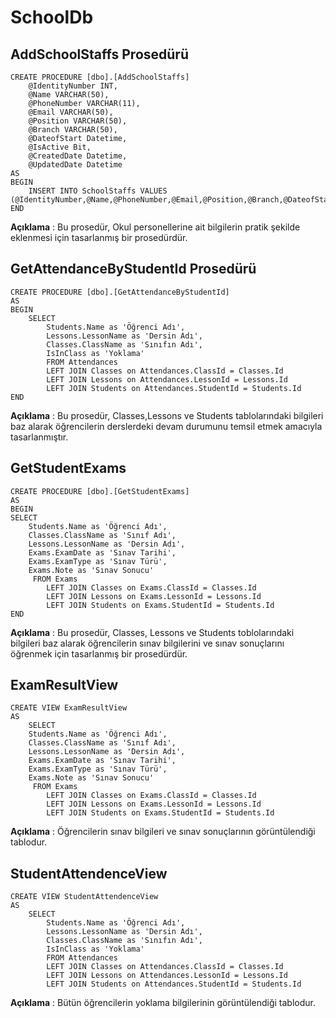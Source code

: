 # SchoolDb
## AddSchoolStaffs Prosedürü
```
CREATE PROCEDURE [dbo].[AddSchoolStaffs]
	@IdentityNumber INT,
	@Name VARCHAR(50),
	@PhoneNumber VARCHAR(11),
	@Email VARCHAR(50),
	@Position VARCHAR(50),
	@Branch VARCHAR(50),
	@DateofStart Datetime,
	@IsActive Bit,
	@CreatedDate Datetime,
	@UpdatedDate Datetime
AS
BEGIN
	INSERT INTO SchoolStaffs VALUES (@IdentityNumber,@Name,@PhoneNumber,@Email,@Position,@Branch,@DateofStart,@IsActive,@CreatedDate,@UpdatedDate)
END
```
**Açıklama** : Bu prosedür, Okul personellerine ait bilgilerin pratik şekilde eklenmesi için tasarlanmış bir prosedürdür.

##  GetAttendanceByStudentId Prosedürü
```
CREATE PROCEDURE [dbo].[GetAttendanceByStudentId]
AS
BEGIN
	SELECT 
		Students.Name as 'Öğrenci Adı',
		Lessons.LessonName as 'Dersin Adı',
		Classes.ClassName as 'Sınıfın Adı',
		IsInClass as 'Yoklama'
		FROM Attendances
		LEFT JOIN Classes on Attendances.ClassId = Classes.Id
		LEFT JOIN Lessons on Attendances.LessonId = Lessons.Id
		LEFT JOIN Students on Attendances.StudentId = Students.Id
END
```
**Açıklama** : Bu prosedür, Classes,Lessons ve Students tablolarındaki bilgileri baz alarak öğrencilerin derslerdeki devam durumunu temsil etmek amacıyla tasarlanmıştır.

## GetStudentExams
```
CREATE PROCEDURE [dbo].[GetStudentExams]
AS
BEGIN
SELECT 
	Students.Name as 'Öğrenci Adı',
	Classes.ClassName as 'Sınıf Adı',
	Lessons.LessonName as 'Dersin Adı',
	Exams.ExamDate as 'Sınav Tarihi',
	Exams.ExamType as 'Sınav Türü',
	Exams.Note as 'Sınav Sonucu'
	 FROM Exams
		LEFT JOIN Classes on Exams.ClassId = Classes.Id
		LEFT JOIN Lessons on Exams.LessonId = Lessons.Id
		LEFT JOIN Students on Exams.StudentId = Students.Id
END
```
**Açıklama** : Bu prosedür, Classes, Lessons ve Students toblolarındaki bilgileri baz alarak öğrencilerin sınav bilgilerini ve sınav sonuçlarını öğrenmek için tasarlanmış bir prosedürdür.


## ExamResultView 
```
CREATE VIEW ExamResultView
AS
	SELECT 
	Students.Name as 'Öğrenci Adı',
	Classes.ClassName as 'Sınıf Adı',
	Lessons.LessonName as 'Dersin Adı',
	Exams.ExamDate as 'Sınav Tarihi',
	Exams.ExamType as 'Sınav Türü',
	Exams.Note as 'Sınav Sonucu'
	 FROM Exams
		LEFT JOIN Classes on Exams.ClassId = Classes.Id
		LEFT JOIN Lessons on Exams.LessonId = Lessons.Id
		LEFT JOIN Students on Exams.StudentId = Students.Id
```
**Açıklama** : Öğrencilerin sınav bilgileri ve sınav sonuçlarının görüntülendiği tablodur.

## StudentAttendenceView
```
CREATE VIEW StudentAttendenceView
AS
	SELECT 
		Students.Name as 'Öğrenci Adı',
		Lessons.LessonName as 'Dersin Adı',
		Classes.ClassName as 'Sınıfın Adı',
		IsInClass as 'Yoklama'
		FROM Attendances
		LEFT JOIN Classes on Attendances.ClassId = Classes.Id
		LEFT JOIN Lessons on Attendances.LessonId = Lessons.Id
		LEFT JOIN Students on Attendances.StudentId = Students.Id
```
**Açıklama** : Bütün öğrencilerin yoklama bilgilerinin görüntülendiği tablodur.


